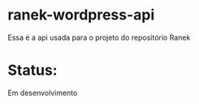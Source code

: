 # ranek-wordpress-api
Essa é a api usada para o projeto do repositório Ranek

# Status:
Em desenvolvimento
